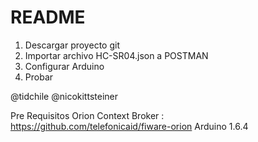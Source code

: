 # README

1. Descargar proyecto git
2. Importar archivo HC-SR04.json a POSTMAN
3. Configurar Arduino 
4. Probar

@tidchile
@nicokittsteiner

Pre Requisitos
Orion Context Broker : https://github.com/telefonicaid/fiware-orion
Arduino 1.6.4